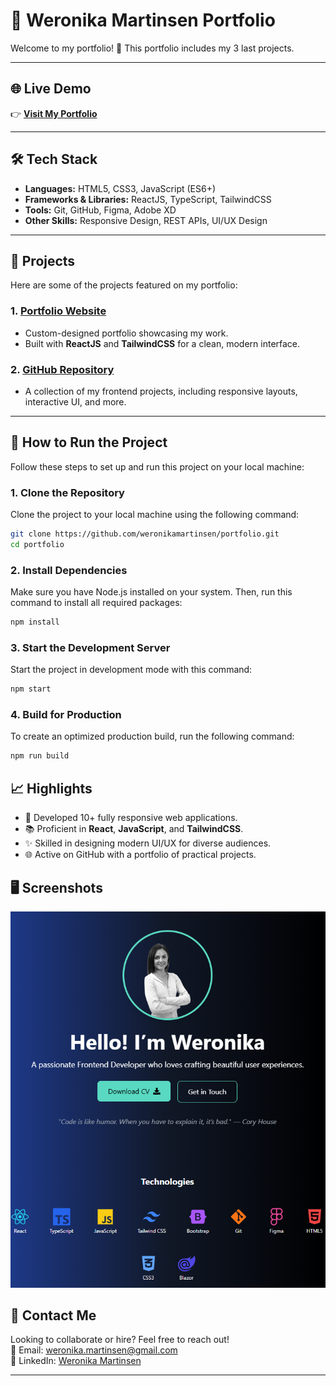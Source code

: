 # 🌟 Weronika Martinsen Portfolio

Welcome to my portfolio! 🚀 This portfolio includes my 3 last projects.

---

## 🌐 Live Demo

👉 **[Visit My Portfolio](https://portfolio-martinsen.netlify.app/)**

---

## 🛠️ Tech Stack

- **Languages:** HTML5, CSS3, JavaScript (ES6+)
- **Frameworks & Libraries:** ReactJS, TypeScript, TailwindCSS
- **Tools:** Git, GitHub, Figma, Adobe XD
- **Other Skills:** Responsive Design, REST APIs, UI/UX Design

---

## 📂 Projects

Here are some of the projects featured on my portfolio:

### 1. [Portfolio Website](https://weronikamartinsen.netlify.app/)

- Custom-designed portfolio showcasing my work.
- Built with **ReactJS** and **TailwindCSS** for a clean, modern interface.

### 2. [GitHub Repository](https://github.com/weronikamartinsen)

- A collection of my frontend projects, including responsive layouts, interactive UI, and more.

---

## 🚀 How to Run the Project

Follow these steps to set up and run this project on your local machine:

### 1. Clone the Repository

Clone the project to your local machine using the following command:

```bash
git clone https://github.com/weronikamartinsen/portfolio.git
cd portfolio
```

### 2. Install Dependencies

Make sure you have Node.js installed on your system. Then, run this command to install all required packages:

```bash
npm install
```

### 3. Start the Development Server

Start the project in development mode with this command:

```bash
npm start
```

### 4. Build for Production

To create an optimized production build, run the following command:

```bash
npm run build
```

## 📈 Highlights

- 🚀 Developed 10+ fully responsive web applications.
- 📚 Proficient in **React**, **JavaScript**, and **TailwindCSS**.
- ✨ Skilled in designing modern UI/UX for diverse audiences.
- 🌐 Active on GitHub with a portfolio of practical projects.

## 🖥️ Screenshots

![Screenshot 1](./src/images/printscreen.png)

## 🤝 Contact Me

Looking to collaborate or hire? Feel free to reach out!  
📧 Email: [weronika.martinsen@gmail.com](mailto:wb3167@gmail.com)  
🔗 LinkedIn: [Weronika Martinsen](https://www.linkedin.com/in/weronikamartinsen)

---
